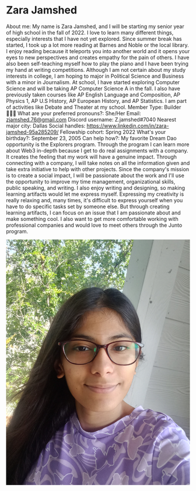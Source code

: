# Zara Jamshed

About me: My name is Zara Jamshed, and I will be starting my senior year of high school in the fall of 2022. I love to learn many different things, especially interests that I have not yet explored. Since summer break has started, I took up a lot more reading at Barnes and Noble or the local library. I enjoy reading because it teleports you into another world and it opens your eyes to new perspectives and creates empathy for the pain of others. I have also been self-teaching myself how to play the piano and I have been trying my hand at writing competitions. Although I am not certain about my study interests in college, I am hoping to major in Political Science and Business with a minor in Journalism. At school, I have started exploring Computer Science and will be taking AP Computer Science A in the fall. I also have previously taken courses like AP English Language and Composition, AP Physics 1, AP U.S History, AP European History, and AP Statistics. I am part of activities like Debate and Theater at my school.
Member Type: Builder 👷🏾‍♀️
What are your preferred pronouns?: She/Her
Email: zjamshed.76@gmail.com
Discord username: Z.jamshed#7040
Nearest major city: Dallas
Social handles: https://www.linkedin.com/in/zara-jamshed-95a285209/
Fellowship cohort: Spring 2022
What's your birthday?: September 23, 2005
Can help how?: My favorite Dream Dao opportunity is the Explorers program. Through the program I can learn more about Web3 in-depth because I get to do real assignments with a company. It creates the feeling that my work will have a genuine impact. Through connecting with a company, I will take notes on all the information given and take extra initiative to help with other projects. Since the company's mission is to create a social impact, I will be passionate about the work and I'll use the opportunity to improve my time management, organizational skills, public speaking, and writing. I also enjoy writing and designing, so making learning artifacts would let me express myself. Expressing my creativity is really relaxing and, many times, it's difficult to express yourself when you have to do specific tasks set by someone else. But through creating learning artifacts, I can focus on an issue that I am passionate about and make something cool. I also want to get more comfortable working with professional companies and would love to meet others through the Junto program.

![Zara.jpg](../../Dream%20DAO%20Voting%20Member%20List%201790792012994a419257db8f8a7807ff/%5BS2%5D%20Dream%20DAO%20Founding%20Voting%20Member%20List%202c05a57dde504a87a8ced236cce0b149/Zara%20Jamshed%20928e449f9acf479e8dbe3011884d5b32/Zara.jpg)